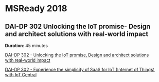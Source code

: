 # MSReady 2018


## DAI-DP 302 Unlocking the IoT promise- Design and architect solutions with real-world impact 

**Duration**: 45 minutes

[DAI-DP 302 - Unlocking the IoT promise, Design and architect solutions with real-world impact](/01DAIDP-302/README.md)


[DAI-DP 302 - Experience the simplicity of SaaS for IoT (Internet of Things) with IoT Central](/02DAIDP-302/README.md)
